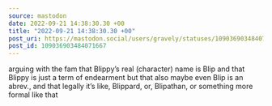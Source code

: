 ```yaml
---
source: mastodon
date: 2022-09-21 14:38:30.30 +00
title: "2022-09-21 14:38:30.30 +00"
post_uri: https://mastodon.social/users/gravely/statuses/109036903484071667
post_id: 109036903484071667
---
```

arguing with the fam that Blippy’s real (character) name is Blip and that Blippy is just a term of endearment but that also maybe even Blip is an abrev., and that legally it’s like, Blippard, or, Blipathan, or something more formal like that


